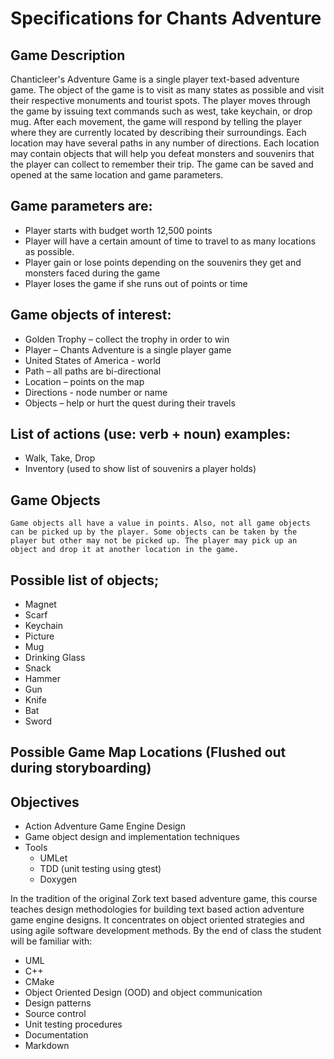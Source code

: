 # Specifications for Chants Adventure

## Game Description

Chanticleer's Adventure Game is a single player text-based adventure game. The object of the game is to visit as many states as possible and visit their respective monuments and tourist spots. The player moves through the game by issuing text commands such as west, take keychain, or drop mug. After each movement, the game will respond by telling the player where they are currently located by describing their surroundings. Each location may have several paths in any number of directions. Each location may contain objects that will help you defeat monsters and souvenirs that the player can collect to remember their trip. The game can be saved and opened at the same location and game parameters.

## Game parameters are:

-	Player starts with budget worth 12,500 points
-	Player will have a certain amount of time to travel to as many locations as possible.
-	Player gain or lose points depending on the souvenirs they get and monsters faced during the game
-	Player loses the game if she runs out of points or time

## Game objects of interest:

-	Golden Trophy – collect the trophy in order to win 
-	Player – Chants Adventure is a single player game
-	United States of America - world
-	Path – all paths are bi-directional
-	Location – points on the map
-	Directions - node number or name
-	Objects – help or hurt the quest during their travels

## List of actions (use: verb + noun) examples:

-	Walk, Take, Drop
-	Inventory (used to show list of souvenirs a player holds)

## Game Objects

	Game objects all have a value in points. Also, not all game objects can be picked up by the player. Some objects can be taken by the player but other may not be picked up. The player may pick up an object and drop it at another location in the game. 

## Possible list of objects;
-	Magnet
-	Scarf
-	Keychain
-	Picture
-	Mug 
-	Drinking Glass
-	Snack
-	Hammer
-	Gun
-	Knife
-	Bat
-	Sword

## Possible Game Map Locations (Flushed out during storyboarding)

## Objectives
-	Action Adventure Game Engine Design 
-	Game object design and implementation techniques
-	Tools
    -	UMLet
    -   TDD (unit testing using gtest)
    -   Doxygen


In the tradition of the original Zork text based adventure game, this course teaches design methodologies for building text based action adventure game engine designs. It concentrates on object oriented strategies and using agile software development methods. By the end of class the student will be familiar with:
-	UML
-	C++
-   CMake
-	Object Oriented Design (OOD) and object communication
-	Design patterns
-	Source control
-	Unit testing procedures
-   Documentation
-   Markdown
